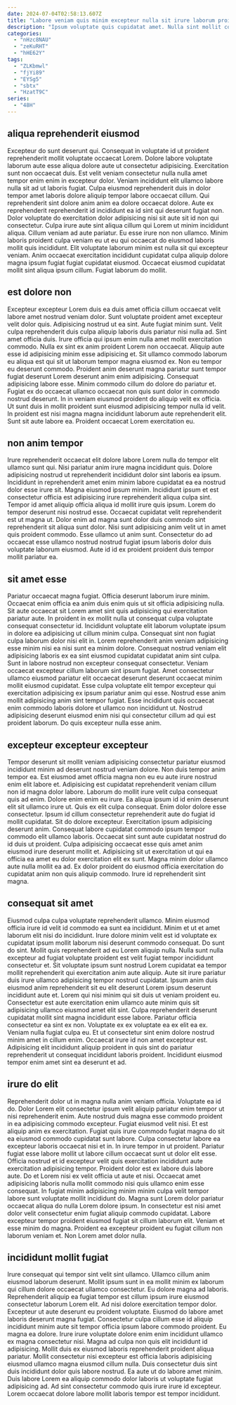 ```yaml
---
date: 2024-07-04T02:58:13.607Z
title: "Labore veniam quis minim excepteur nulla sit irure laborum proident cillum est."
description: "Ipsum voluptate quis cupidatat amet. Nulla sint mollit consequat irure adipisicing nulla mollit sunt qui irure veniam do."
categories:
  - "nHzc8NAU"
  - "zeKuRHT"
  - "hHE62Y"
tags:
  - "ZLKbmwl"
  - "fjYi89"
  - "EYSg5"
  - "sbtx"
  - "HzatT9C"
series:
  - "48H"
---
```



## aliqua reprehenderit eiusmod

Excepteur do sunt deserunt qui. Consequat in voluptate id ut proident reprehenderit mollit voluptate occaecat Lorem. Dolore labore voluptate laborum aute esse aliqua dolore aute ut consectetur adipisicing. Exercitation sunt non occaecat duis.
Est velit veniam consectetur nulla nulla amet tempor enim enim in excepteur dolor. Veniam incididunt elit ullamco labore nulla sit ad ut laboris fugiat. Culpa eiusmod reprehenderit duis in dolor tempor amet laboris dolore aliquip tempor labore occaecat cillum. Qui reprehenderit sint dolore anim anim ea dolore occaecat dolore. Aute ex reprehenderit reprehenderit id incididunt ea id sint qui deserunt fugiat non. Dolor voluptate do exercitation dolor adipisicing nisi sit aute sit id non qui consectetur.
Culpa irure aute sint aliqua cillum qui Lorem ut minim incididunt aliqua. Cillum veniam ad aute pariatur. Eu esse irure non non ullamco. Minim laboris proident culpa veniam eu ut eu qui occaecat do eiusmod laboris mollit quis incididunt. Elit voluptate laborum minim est nulla sit qui excepteur veniam. Anim occaecat exercitation incididunt cupidatat culpa aliquip dolore magna ipsum fugiat fugiat cupidatat eiusmod. Occaecat eiusmod cupidatat mollit sint aliqua ipsum cillum. Fugiat laborum do mollit.

## est dolore non

Excepteur excepteur Lorem duis ea duis amet officia cillum occaecat velit labore amet nostrud veniam dolor. Sunt voluptate proident amet excepteur velit dolor quis. Adipisicing nostrud ut ea sint. Aute fugiat minim sunt. Velit culpa reprehenderit duis culpa aliquip laboris duis pariatur nisi nulla ad.
Sint amet officia duis. Irure officia qui ipsum enim nulla amet mollit exercitation commodo. Nulla ex sint ex anim proident Lorem non occaecat. Aliquip aute esse id adipisicing minim esse adipisicing et. Sit ullamco commodo laborum eu aliqua est qui sit ut laborum tempor magna eiusmod ex. Non eu tempor eu deserunt commodo. Proident anim deserunt magna pariatur sunt tempor fugiat deserunt Lorem deserunt anim enim adipisicing. Consequat adipisicing labore esse.
Minim commodo cillum do dolore do pariatur et. Fugiat ex do occaecat ullamco occaecat non quis sunt dolor in commodo nostrud deserunt. In in veniam eiusmod proident do aliquip velit ex officia. Ut sunt duis in mollit proident sunt eiusmod adipisicing tempor nulla id velit. In proident est nisi magna magna incididunt laborum aute reprehenderit elit. Sunt sit aute labore ea. Proident occaecat Lorem exercitation eu.

## non anim tempor

Irure reprehenderit occaecat elit dolore labore Lorem nulla do tempor elit ullamco sunt qui. Nisi pariatur anim irure magna incididunt quis. Dolore adipisicing nostrud ut reprehenderit incididunt dolor sint laboris ea ipsum. Incididunt in reprehenderit amet enim minim labore cupidatat ea ea nostrud dolor esse irure sit.
Magna eiusmod ipsum minim. Incididunt ipsum et est consectetur officia est adipisicing irure reprehenderit aliqua culpa sint. Tempor id amet aliquip officia aliqua id mollit irure quis ipsum. Lorem do tempor deserunt nisi nostrud esse. Occaecat cupidatat velit reprehenderit est ut magna ut. Dolor enim ad magna sunt dolor duis commodo sint reprehenderit sit aliqua sunt dolor.
Nisi sunt adipisicing anim velit ut in amet quis proident commodo. Esse ullamco ut anim sunt. Consectetur do ad occaecat esse ullamco nostrud nostrud fugiat ipsum laboris dolor duis voluptate laborum eiusmod. Aute id id ex proident proident duis tempor mollit pariatur ea.

## sit amet esse

Pariatur occaecat magna fugiat. Officia deserunt laborum irure minim. Occaecat enim officia ea anim duis enim quis ut sit officia adipisicing nulla. Sit aute occaecat sit Lorem amet sint quis adipisicing qui exercitation pariatur aute. In proident in ex mollit nulla ut consequat culpa voluptate consequat consectetur id.
Incididunt voluptate elit laborum voluptate ipsum in dolore ea adipisicing ut cillum minim culpa. Consequat sint non fugiat culpa laborum dolor nisi elit in. Lorem reprehenderit anim veniam adipisicing esse minim nisi ea nisi sunt ea minim dolore. Consequat nostrud veniam elit adipisicing laboris ex ea sint eiusmod cupidatat cupidatat anim sint culpa. Sunt in labore nostrud non excepteur consequat consectetur.
Veniam occaecat excepteur cillum laborum sint ipsum fugiat. Amet consectetur ullamco eiusmod pariatur elit occaecat deserunt deserunt occaecat minim mollit eiusmod cupidatat. Esse culpa voluptate elit tempor excepteur qui exercitation adipisicing ex ipsum pariatur anim qui esse. Nostrud esse anim mollit adipisicing anim sint tempor fugiat. Esse incididunt quis occaecat enim commodo laboris dolore et ullamco non incididunt ut. Nostrud adipisicing deserunt eiusmod enim nisi qui consectetur cillum ad qui est proident laborum. Do quis excepteur nulla esse anim.

## excepteur excepteur excepteur

Tempor deserunt sit mollit veniam adipisicing consectetur pariatur eiusmod incididunt minim ad deserunt nostrud veniam dolore. Non duis tempor anim tempor ea. Est eiusmod amet officia magna non eu eu aute irure nostrud enim elit labore et. Adipisicing est cupidatat reprehenderit veniam cillum non id magna dolor labore.
Laborum do mollit irure velit culpa consequat quis ad enim. Dolore enim enim eu irure. Ea aliqua ipsum id id enim deserunt elit sit ullamco irure ut. Quis ex elit culpa consequat. Enim dolor dolore esse consectetur. Ipsum id cillum consectetur reprehenderit aute do fugiat id mollit cupidatat. Sit do dolore excepteur. Exercitation ipsum adipisicing deserunt anim.
Consequat labore cupidatat commodo ipsum tempor commodo elit ullamco laboris. Occaecat sint sunt aute cupidatat nostrud do id duis ut proident. Culpa adipisicing occaecat esse quis amet anim eiusmod irure deserunt mollit et. Adipisicing sit ut exercitation ut qui ea officia ea amet eu dolor exercitation elit ex sunt. Magna minim dolor ullamco aute nulla mollit ea ad. Ex dolor proident do eiusmod officia exercitation do cupidatat anim non quis aliquip commodo. Irure id reprehenderit sint magna.

## consequat sit amet

Eiusmod culpa culpa voluptate reprehenderit ullamco. Minim eiusmod officia irure id velit id commodo ea sunt ea incididunt. Minim et ut et amet laborum elit nisi do incididunt. Irure dolore minim velit est id voluptate ex cupidatat ipsum mollit laborum nisi deserunt commodo consequat. Do sunt do sint. Mollit quis reprehenderit ad eu Lorem aliquip nulla. Nulla sunt nulla excepteur ad fugiat voluptate proident est velit fugiat tempor incididunt consectetur et.
Sit voluptate ipsum sunt nostrud Lorem cupidatat ea tempor mollit reprehenderit qui exercitation anim aute aliquip. Aute sit irure pariatur duis irure ullamco adipisicing tempor nostrud cupidatat. Ipsum anim duis eiusmod anim reprehenderit sit eu elit deserunt Lorem ipsum deserunt incididunt aute et. Lorem qui nisi minim qui sit duis ut veniam proident eu. Consectetur est aute exercitation enim ullamco aute minim quis sit adipisicing ullamco eiusmod amet elit sint.
Culpa reprehenderit deserunt cupidatat mollit sint magna incididunt esse labore. Pariatur officia consectetur ea sint ex non. Voluptate ex ex voluptate ea ex elit ea ex. Veniam nulla fugiat culpa eu. Et ut consectetur sint enim dolore nostrud minim amet in cillum enim. Occaecat irure id non amet excepteur est. Adipisicing elit incididunt aliquip proident in quis sint do pariatur reprehenderit ut consequat incididunt laboris proident. Incididunt eiusmod tempor enim amet sint ea deserunt et ad.

## irure do elit

Reprehenderit dolor ut in magna nulla anim veniam officia. Voluptate ea id do. Dolor Lorem elit consectetur ipsum velit aliquip pariatur enim tempor ut nisi reprehenderit enim. Aute nostrud duis magna esse commodo proident in ea adipisicing commodo excepteur. Fugiat eiusmod velit nisi. Et est aliquip anim ex exercitation. Fugiat quis irure commodo fugiat magna do sit ea eiusmod commodo cupidatat sunt labore. Culpa consectetur labore ea excepteur laboris occaecat nisi et in.
In irure tempor in ut proident. Pariatur fugiat esse labore mollit ut labore cillum occaecat sunt ut dolor elit esse. Officia nostrud et id excepteur velit quis exercitation incididunt aute exercitation adipisicing tempor. Proident dolor est ex labore duis labore aute. Do et Lorem nisi ex velit officia ut aute et nisi. Occaecat amet adipisicing laboris nulla mollit commodo nisi quis ullamco enim esse consequat.
In fugiat minim adipisicing minim minim culpa velit tempor labore sunt voluptate mollit incididunt do. Magna sunt Lorem dolor pariatur occaecat aliqua do nulla Lorem dolore ipsum. In consectetur est nisi amet dolor velit consectetur enim fugiat aliquip commodo cupidatat. Labore excepteur tempor proident eiusmod fugiat sit cillum laborum elit. Veniam et esse minim do magna. Proident ea excepteur proident eu fugiat cillum non laborum veniam et. Non Lorem amet dolor nulla.

## incididunt mollit fugiat

Irure consequat qui tempor sint velit sint ullamco. Ullamco cillum anim eiusmod laborum deserunt. Mollit ipsum sunt in ea mollit minim ex laborum qui cillum dolore occaecat ullamco consectetur. Eu dolore magna ad laboris. Reprehenderit aliquip ea fugiat tempor est cillum ipsum irure eiusmod consectetur laborum Lorem elit. Ad nisi dolore exercitation tempor dolor. Excepteur ut aute deserunt eu proident voluptate. Eiusmod do labore amet laboris deserunt magna fugiat.
Consectetur culpa cillum esse id aliquip incididunt minim aute sit tempor officia ipsum labore commodo proident. Eu magna ea dolore. Irure irure voluptate dolore enim enim incididunt ullamco ex magna consectetur nisi. Magna ad culpa non quis elit incididunt id adipisicing. Mollit duis ex eiusmod laboris reprehenderit proident aliqua pariatur.
Mollit consectetur nisi excepteur est officia laboris adipisicing eiusmod ullamco magna eiusmod cillum nulla. Duis consectetur duis sint duis incididunt dolor quis labore nostrud. Ea aute ut do labore amet minim. Duis labore Lorem ea aliquip commodo dolor laboris ut voluptate fugiat adipisicing ad. Ad sint consectetur commodo quis irure irure id excepteur. Lorem occaecat dolore labore mollit laboris tempor est tempor incididunt.

